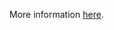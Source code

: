 More information [here](https://docs.bridgecrew.io/docs/ensure-that-security-groups-are-attached-to-ec2-instances-or-elastic-network-interfaces-enis).
